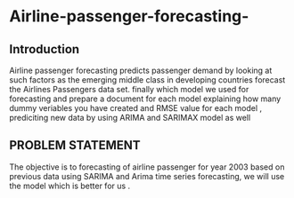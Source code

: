 # Airline-passenger-forecasting-
## Introduction
Airline passenger forecasting  predicts passenger demand by looking at such factors as the emerging middle class in developing countries forecast the Airlines Passengers data set. finally which model we used for forecasting and prepare a document for each model explaining how many dummy veriables you have created and RMSE value for each model , prediciting new data by using ARIMA and SARIMAX model as well 

## PROBLEM STATEMENT
The objective is to forecasting of airline passenger for year 2003 based on previous data using SARIMA and Arima time series forecasting, we will use the model which is better for us .

